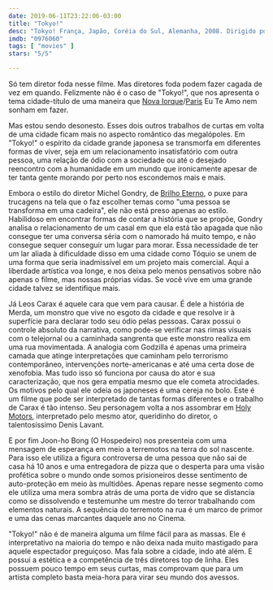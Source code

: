 ```yaml
---
date: 2019-06-11T23:22:06-03:00
title: "Tokyo!"
desc: "Tokyo! França, Japão, Coréia do Sul, Alemanha, 2008. Dirigido por Michel Gondry, Leos Carax e Joon-ho Bong. Escrito pelos três, com o primeiro episódio Interior Design inspirado na graphic novel de Gabrielle Bell. Com Ayako Fujitani, Ryo Kase, Denis Lavant, Jean-François Balmer, Renji Ishibashi, Yû Aoi, Teruyuki Kagawa, Naoto Takenaka."
imdb: "0976060"
tags: [ "movies" ]
stars: "5/5"

---
```

Só tem diretor foda nesse filme. Mas diretores foda podem fazer cagada de vez em quando. Felizmente não é o caso de "Tokyo!", que nos apresenta o tema cidade-título de uma maneira que [Nova Iorque](/nova-york-eu-te-amo)/[Paris](/paris-te-amo) Eu Te Amo nem sonham em fazer.

Mas estou sendo desonesto. Esses dois outros trabalhos de curtas em volta de uma cidade ficam mais no aspecto romântico das megalópoles. Em "Tokyo!" o espírito da cidade grande japonesa se transmorfa em diferentes formas de viver, seja em um relacionamento insatisfatório com outra pessoa, uma relação de ódio com a sociedade ou até o desejado reencontro com a humanidade em um mundo que ironicamente apesar de ter tanta gente morando por perto nos escondemos mais e mais.

Embora o estilo do diretor Michel Gondry, de [Brilho Eterno](/brilho-eterno-de-uma-mente-sem-lembrancas), o puxe para trucagens na tela que o faz escolher temas como "uma pessoa se transforma em uma cadeira", ele não está preso apenas ao estilo. Habilidoso em encontrar formas de contar a história que se propõe, Gondry analisa o relacionamento de um casal em que ela está tão apagada que não consegue ter uma conversa séria com o namorado há muito tempo, e não consegue sequer conseguir um lugar para morar. Essa necessidade de ter um lar aliada à dificuldade disso em uma cidade como Tóquio se unem de uma forma que seria inadmissível em um projeto mais comercial. Aqui a liberdade artística voa longe, e nos deixa pelo menos pensativos sobre não apenas o filme, mas nossas próprias vidas. Se você vive em uma grande cidade talvez se identifique mais.

Já Leos Carax é aquele cara que vem para causar. É dele a história de Merda, um monstro que vive no esgoto da cidade e que resolve ir à superfície para declarar todo seu ódio pelas pessoas. Carax possui o controle absoluto da narrativa, como pode-se verificar nas rimas visuais com o telejornal ou a caminhada sangrenta que este monstro realiza em uma rua movimentada. A analogia com Godzilla é apenas uma primeira camada que atinge interpretações que caminham pelo terrorismo contemporâneo, intervenções norte-americanas e até uma certa dose de xenofobia. Mas tudo isso só funciona por causa do ator e sua caracterização, que nos gera empatia mesmo que ele cometa atrocidades. Os motivos pelo qual ele odeia os japoneses é uma cereja no bolo. Este é um filme que pode ser interpretado de tantas formas diferentes e o trabalho de Carax é tão intenso. Seu personagem volta a nos assombrar em [Holy Motors](/holy-motors), interpretado pelo mesmo ator, queridinho do diretor, o talentosíssimo Denis Lavant.

E por fim Joon-ho Bong (O Hospedeiro) nos presenteia com uma mensagem de esperança em meio a terremotos na terra do sol nascente. Para isso ele utiliza a figura controversa de uma pessoa que não sai de casa há 10 anos e uma entregadora de pizza que o desperta para uma visão profética sobre o mundo onde somos prisioneiros desse sentimento de auto-proteção em meio às multidões. Apenas repare nesse segmento como ele utiliza uma mera sombra atrás de uma porta de vidro que se distancia como se dissolvendo e testemunhe um mestre do terror trabalhando com elementos naturais. A sequência do terremoto na rua é um marco de primor e uma das cenas marcantes daquele ano no Cinema.

"Tokyo!" não é de maneira alguma um filme fácil para as massas. Ele é interpretativo na maioria do tempo e não deixa nada muito mastigado para aquele espectador preguiçoso. Mas fala sobre a cidade, indo até além. E possui a estética e a competência de três diretores top de linha. Eles possuem pouco tempo em seus curtas, mas comprovam que para um artista completo basta meia-hora para virar seu mundo dos avessos.
